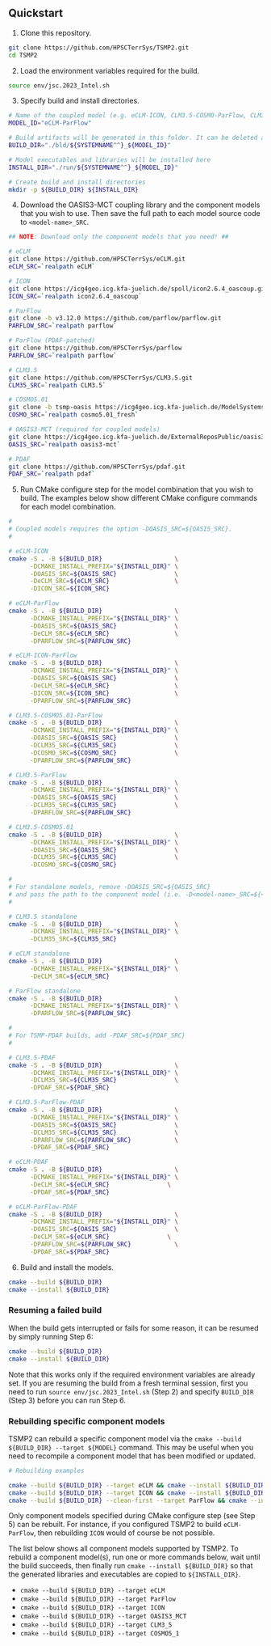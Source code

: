## Quickstart

1. Clone this repository.

```bash
git clone https://github.com/HPSCTerrSys/TSMP2.git
cd TSMP2
```

2. Load the environment variables required for the build.

```bash
source env/jsc.2023_Intel.sh
```

3. Specify build and install directories.

```bash
# Name of the coupled model (e.g. eCLM-ICON, CLM3.5-COSMO-ParFlow, CLM3.5-ParFlow, CLM3.5-ParFlow-PDAF)
MODEL_ID="eCLM-ParFlow"

# Build artifacts will be generated in this folder. It can be deleted after build.
BUILD_DIR="./bld/${SYSTEMNAME^^}_${MODEL_ID}"

# Model executables and libraries will be installed here
INSTALL_DIR="./run/${SYSTEMNAME^^}_${MODEL_ID}"

# Create build and install directories
mkdir -p ${BUILD_DIR} ${INSTALL_DIR}
```

4. Download the OASIS3-MCT coupling library and the component models that you wish
   to use. Then save the full path to each model source code to `<model-name>_SRC`.

```bash
## NOTE: Download only the component models that you need! ##

# eCLM
git clone https://github.com/HPSCTerrSys/eCLM.git
eCLM_SRC=`realpath eCLM`

# ICON
git clone https://icg4geo.icg.kfa-juelich.de/spoll/icon2.6.4_oascoup.git
ICON_SRC=`realpath icon2.6.4_oascoup`

# ParFlow
git clone -b v3.12.0 https://github.com/parflow/parflow.git
PARFLOW_SRC=`realpath parflow`

# ParFlow (PDAF-patched)
git clone https://github.com/HPSCTerrSys/parflow
PARFLOW_SRC=`realpath parflow`

# CLM3.5
git clone https://github.com/HPSCTerrSys/CLM3.5.git
CLM35_SRC=`realpath CLM3.5`

# COSMO5.01
git clone -b tsmp-oasis https://icg4geo.icg.kfa-juelich.de/ModelSystems/tsmp_src/cosmo5.01_fresh.git
COSMO_SRC=`realpath cosmo5.01_fresh`

# OASIS3-MCT (required for coupled models)
git clone https://icg4geo.icg.kfa-juelich.de/ExternalReposPublic/oasis3-mct
OASIS_SRC=`realpath oasis3-mct`

# PDAF
git clone https://github.com/HPSCTerrSys/pdaf.git
PDAF_SRC=`realpath pdaf`
```

5. Run CMake configure step for the model combination that you wish to build. The
   examples below show different CMake configure commands for each model combination. 

```bash
#
# Coupled models requires the option -DOASIS_SRC=${OASIS_SRC}.
#

# eCLM-ICON
cmake -S . -B ${BUILD_DIR}                    \
      -DCMAKE_INSTALL_PREFIX="${INSTALL_DIR}" \
      -DOASIS_SRC=${OASIS_SRC}                \
      -DeCLM_SRC=${eCLM_SRC}                  \
      -DICON_SRC=${ICON_SRC}

# eCLM-ParFlow
cmake -S . -B ${BUILD_DIR}                    \
      -DCMAKE_INSTALL_PREFIX="${INSTALL_DIR}" \
      -DOASIS_SRC=${OASIS_SRC}                \
      -DeCLM_SRC=${eCLM_SRC}                  \
      -DPARFLOW_SRC=${PARFLOW_SRC}

# eCLM-ICON-ParFlow
cmake -S . -B ${BUILD_DIR}                    \
      -DCMAKE_INSTALL_PREFIX="${INSTALL_DIR}" \
      -DOASIS_SRC=${OASIS_SRC}                \
      -DeCLM_SRC=${eCLM_SRC}                  \
      -DICON_SRC=${ICON_SRC}		          \
      -DPARFLOW_SRC=${PARFLOW_SRC}

# CLM3.5-COSMO5.01-ParFlow
cmake -S . -B ${BUILD_DIR}                    \
      -DCMAKE_INSTALL_PREFIX="${INSTALL_DIR}" \
      -DOASIS_SRC=${OASIS_SRC}                \
      -DCLM35_SRC=${CLM35_SRC}                \
      -DCOSMO_SRC=${COSMO_SRC}                \
      -DPARFLOW_SRC=${PARFLOW_SRC}

# CLM3.5-ParFlow
cmake -S . -B ${BUILD_DIR}                    \
      -DCMAKE_INSTALL_PREFIX="${INSTALL_DIR}" \
      -DOASIS_SRC=${OASIS_SRC}                \
      -DCLM35_SRC=${CLM35_SRC}                \
      -DPARFLOW_SRC=${PARFLOW_SRC}

# CLM3.5-COSMO5.01
cmake -S . -B ${BUILD_DIR}                    \
      -DCMAKE_INSTALL_PREFIX="${INSTALL_DIR}" \
      -DOASIS_SRC=${OASIS_SRC}                \
      -DCLM35_SRC=${CLM35_SRC}                \
      -DCOSMO_SRC=${COSMO_SRC}

#
# For standalone models, remove -DOASIS_SRC=${OASIS_SRC}
# and pass the path to the component model (i.e. -D<model-name>_SRC=${<model-name>_SRC}).
#

# CLM3.5 standalone
cmake -S . -B ${BUILD_DIR}                    \
      -DCMAKE_INSTALL_PREFIX="${INSTALL_DIR}" \
      -DCLM35_SRC=${CLM35_SRC}

# eCLM standalone
cmake -S . -B ${BUILD_DIR}                    \
      -DCMAKE_INSTALL_PREFIX="${INSTALL_DIR}" \
      -DeCLM_SRC=${eCLM_SRC}

# ParFlow standalone
cmake -S . -B ${BUILD_DIR}                    \
      -DCMAKE_INSTALL_PREFIX="${INSTALL_DIR}" \
      -DPARFLOW_SRC=${PARFLOW_SRC}

#
# For TSMP-PDAF builds, add -PDAF_SRC=${PDAF_SRC}
#

# CLM3.5-PDAF
cmake -S . -B ${BUILD_DIR}                    \
      -DCMAKE_INSTALL_PREFIX="${INSTALL_DIR}" \
      -DCLM35_SRC=${CLM35_SRC}                \
      -DPDAF_SRC=${PDAF_SRC}

# CLM3.5-ParFlow-PDAF
cmake -S . -B ${BUILD_DIR}                    \
      -DCMAKE_INSTALL_PREFIX="${INSTALL_DIR}" \
      -DOASIS_SRC=${OASIS_SRC}                \
      -DCLM35_SRC=${CLM35_SRC}                \
      -DPARFLOW_SRC=${PARFLOW_SRC}            \
      -DPDAF_SRC=${PDAF_SRC}

# eCLM-PDAF
cmake -S . -B ${BUILD_DIR}                    \
      -DCMAKE_INSTALL_PREFIX="${INSTALL_DIR}" \
      -DeCLM_SRC=${eCLM_SRC}                \
      -DPDAF_SRC=${PDAF_SRC}

# eCLM-ParFlow-PDAF
cmake -S . -B ${BUILD_DIR}                    \
      -DCMAKE_INSTALL_PREFIX="${INSTALL_DIR}" \
      -DOASIS_SRC=${OASIS_SRC}                \
      -DeCLM_SRC=${eCLM_SRC}                \
      -DPARFLOW_SRC=${PARFLOW_SRC}            \
      -DPDAF_SRC=${PDAF_SRC}

```

6. Build and install the models.

```bash
cmake --build ${BUILD_DIR}
cmake --install ${BUILD_DIR}
```

### Resuming a failed build

When the build gets interrupted or fails for some reason, it can be resumed by simply running Step 6:

```bash
cmake --build ${BUILD_DIR}
cmake --install ${BUILD_DIR}
```

Note that this works only if the required environment variables are already set. If you are resuming
the build from a fresh terminal session, first you need to run `source env/jsc.2023_Intel.sh`  (Step 2)
and specify `BUILD_DIR` (Step 3) before you can run Step 6.

### Rebuilding specific component models

TSMP2 can rebuild a specific component model via the `cmake --build ${BUILD_DIR} --target ${MODEL}` command.
This may be useful when you need to recompile a component model that has been modified or updated.

```bash
# Rebuilding examples

cmake --build ${BUILD_DIR} --target eCLM && cmake --install ${BUILD_DIR}                  # Rebuilds eCLM
cmake --build ${BUILD_DIR} --target ICON && cmake --install ${BUILD_DIR}                  # Rebuilds ICON
cmake --build ${BUILD_DIR} --clean-first --target ParFlow && cmake --install ${BUILD_DIR} # Does a clean rebuild of ParFlow
```

Only component models specified during CMake configure step (see Step 5) can be rebuilt. For instance, if you
configured TSMP2 to build `eCLM-ParFlow`, then rebuilding `ICON` would of course be not possible.

The list below shows all component models supported by TSMP2. To rebuild a component model(s),
run one or more commands below, wait until the build succeeds, then finally run 
`cmake --install ${BUILD_DIR}` so that the generated libraries and executables are copied to `${INSTALL_DIR}`.

- `cmake --build ${BUILD_DIR} --target eCLM`
- `cmake --build ${BUILD_DIR} --target ParFlow`
- `cmake --build ${BUILD_DIR} --target ICON`
- `cmake --build ${BUILD_DIR} --target OASIS3_MCT`
- `cmake --build ${BUILD_DIR} --target CLM3_5`
- `cmake --build ${BUILD_DIR} --target COSMO5_1`
